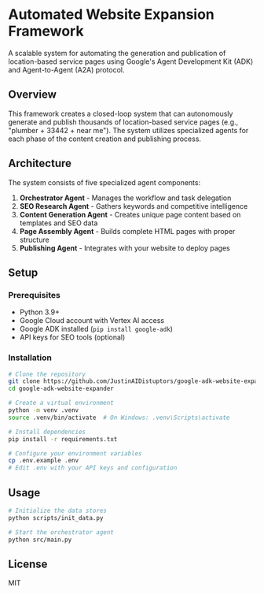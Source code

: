 # Automated Website Expansion Framework

A scalable system for automating the generation and publication of location-based service pages using Google's Agent Development Kit (ADK) and Agent-to-Agent (A2A) protocol.

## Overview

This framework creates a closed-loop system that can autonomously generate and publish thousands of location-based service pages (e.g., "plumber + 33442 + near me"). The system utilizes specialized agents for each phase of the content creation and publishing process.

## Architecture

The system consists of five specialized agent components:

1. **Orchestrator Agent** - Manages the workflow and task delegation
2. **SEO Research Agent** - Gathers keywords and competitive intelligence
3. **Content Generation Agent** - Creates unique page content based on templates and SEO data
4. **Page Assembly Agent** - Builds complete HTML pages with proper structure
5. **Publishing Agent** - Integrates with your website to deploy pages

## Setup

### Prerequisites

- Python 3.9+
- Google Cloud account with Vertex AI access
- Google ADK installed (`pip install google-adk`)
- API keys for SEO tools (optional)

### Installation

```bash
# Clone the repository
git clone https://github.com/JustinAIDistuptors/google-adk-website-expander.git
cd google-adk-website-expander

# Create a virtual environment
python -m venv .venv
source .venv/bin/activate  # On Windows: .venv\Scripts\activate

# Install dependencies
pip install -r requirements.txt

# Configure your environment variables
cp .env.example .env
# Edit .env with your API keys and configuration
```

## Usage

```bash
# Initialize the data stores
python scripts/init_data.py

# Start the orchestrator agent
python src/main.py
```

## License

MIT
